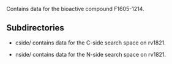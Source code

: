 Contains data for the bioactive compound F1605-1214.

## Subdirectories

- cside/ contains data for the C-side search space on rv1821.

- nside/ contains data for the N-side search space on rv1821.


